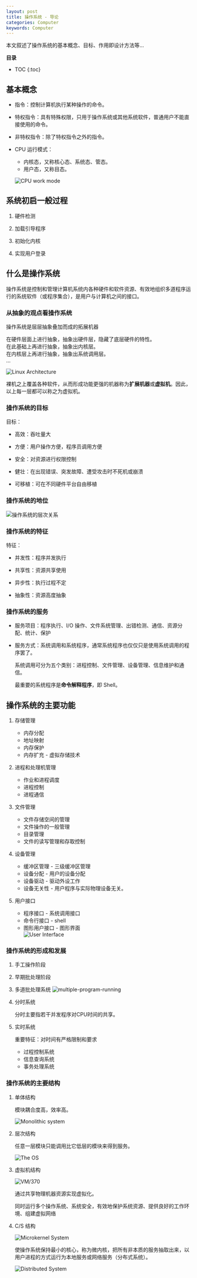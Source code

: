 ```yaml
---
layout: post
title: 操作系统 - 导论
categories: Computer
keywords: Computer
---
```


本文叙述了操作系统的基本概念、目标、作用即设计方法等...

**目录**

* TOC
{:toc}

## 基本概念

* 指令：控制计算机执行某种操作的命令。

* 特权指令：具有特殊权限，只用于操作系统或其他系统软件，普通用户不能直接使用的命令。

* 非特权指令：除了特权指令之外的指令。

* CPU 运行模式：

    * 内核态，又称核心态、系统态、管态。
    * 用户态，又称目态。

    ![CPU work mode](/images/posts/computer-structure/CPU-work-mode.png "CPU work mode")

## 系统初启一般过程

1. 硬件检测

2. 加载引导程序

3. 初始化内核

4. 实现用户登录

## 什么是操作系统

操作系统是控制和管理计算机系统内各种硬件和软件资源、有效地组织多道程序运行的系统软件（或程序集合），是用户与计算机之间的接口。

### 从抽象的观点看操作系统

操作系统是层层抽象叠加而成的拓展机器

在硬件层面上进行抽象，抽象出硬件层，隐藏了底层硬件的特性。  
在此基础上再进行抽象，抽象出内核层。  
在内核层上再进行抽象，抽象出系统调用层。  
...

![Linux Architecture](/images/posts/computer-structure/Linux-architecture.jpg "Linux Architecture")

裸机之上覆盖各种软件，从而形成功能更强的机器称为**扩展机器**或**虚拟机**。因此，以上每一层都可以称之为虚拟机。

### 操作系统的目标

目标：

* 高效：吞吐量大

* 方便：用户操作方便，程序员调用方便

* 安全：对资源进行权限控制

* 健壮：在出现错误、突发故障、遭受攻击时不死机或崩溃

* 可移植：可在不同硬件平台自由移植

### 操作系统的地位

![操作系统的层次关系](/images/posts/computer-structure/OS-hierarchy-relationship.png "操作系统的层次关系")

### 操作系统的特征

特征：

* 并发性：程序并发执行

* 共享性：资源共享使用

* 异步性：执行过程不定

* 抽象性：资源高度抽象

### 操作系统的服务

* 服务项目：程序执行、I/O 操作、文件系统管理、出错检测、通信、资源分配、统计、保护

* 服务方式：系统调用和系统程序，通常系统程序也仅仅只是使用系统调用的程序罢了。

    系统调用可分为五个类别：进程控制、文件管理、设备管理、信息维护和通信。

    最重要的系统程序是**命令解释程序**，即 Shell。

## 操作系统的主要功能

1. 存储管理

    * 内存分配
    * 地址映射
    * 内存保护
    * 内存扩充 - 虚拟存储技术

2. 进程和处理机管理

    * 作业和进程调度
    * 进程控制
    * 进程通信

3. 文件管理

    * 文件存储空间的管理
    * 文件操作的一般管理
    * 目录管理
    * 文件的读写管理和存取控制

4. 设备管理

    * 缓冲区管理 - 三级缓冲区管理
    * 设备分配 - 用户的设备分配
    * 设备驱动 - 驱动外设工作
    * 设备无关性 - 用户程序与实际物理设备无关。

5. 用户接口

    * 程序接口 - 系统调用接口
    * 命令行接口 - shell
    * 图形用户接口 - 图形界面  
        ![User Interface](/images/posts/computer-structure/User-Interface.png "User Interface")

### 操作系统的形成和发展

1. 手工操作阶段

2. 早期批处理阶段

3. 多道批处理系统
    ![multiple-program-running](/images/posts/computer-structure/multiple-program-running.jpg "Multiple Program Running")

4. 分时系统

    分时主要指若干并发程序对CPU时间的共享。

5. 实时系统

    重要特征：对时间有严格限制和要求 

    * 过程控制系统
    * 信息查询系统
    * 事务处理系统

### 操作系统的主要结构

1. 单体结构

    模块耦合度高，效率高。

    ![Monolithic system](/images/posts/computer-structure/Monolithic-system.png "Monolithic system")

2. 层次结构

    任意一层模块只能调用比它低层的模块来得到服务。

    ![The OS](/images/posts/computer-structure/The-OS.png "The OS")

3. 虚拟机结构

    ![VM/370](/images/posts/computer-structure/VM370.png "VM/370")

    通过共享物理机器资源实现虚拟化。

    同时运行多个操作系统、系统安全，有效地保护系统资源、提供良好的工作环境、组建虚拟网络

4. C/S 结构

    ![Microkernel System](/images/posts/computer-structure/Microkernel-system.png "Microkernel System")

    使操作系统保持最小的核心，称为微内核，把所有非本质的服务抽取出来，以用户进程的方式运行为本地服务或网络服务（分布式系统）。

    ![Distributed System](/images/posts/computer-structure/Distributed-Systems.png "Distributed System")